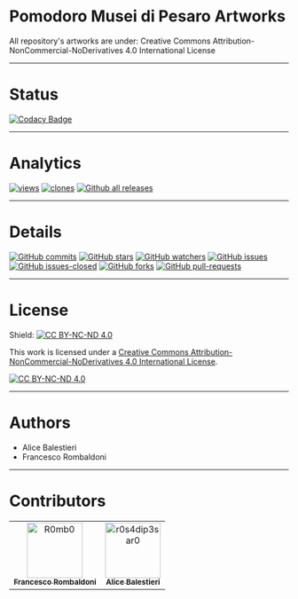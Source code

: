 # Pomodoro Musei di Pesaro Artworks
All repository's artworks are under: Creative Commons Attribution-NonCommercial-NoDerivatives 4.0 International License

---

# Status
[![Codacy Badge](https://app.codacy.com/project/badge/Grade/2c5a5aee8b0c4e54a54c0271db2ce8ad)](https://app.codacy.com/gh/Pomodoro-Musei-di-Pesaro/Pomodoro-Musei-di-Pesaro-Artworks/dashboard?utm_source=gh&utm_medium=referral&utm_content=&utm_campaign=Badge_grade)

---

# Analytics
[![views](https://raw.githubusercontent.com/Pomodoro-Musei-di-Pesaro/Pomodoro-Musei-di-Pesaro-Artworks/traffic/traffic-Pomodoro-Musei-di-Pesaro-Artworks/views.svg)](https://github.com/Pomodoro-Musei-di-Pesaro/Pomodoro-Musei-di-Pesaro-Artworks)
[![clones](https://raw.githubusercontent.com/Pomodoro-Musei-di-Pesaro/Pomodoro-Musei-di-Pesaro-Artworks/traffic/traffic-Pomodoro-Musei-di-Pesaro-Artworks/clones.svg)](https://github.com/Pomodoro-Musei-di-Pesaro/Pomodoro-Musei-di-Pesaro-Artworks)
[![Github all releases](https://img.shields.io/github/downloads/Pomodoro-Musei-di-Pesaro/Pomodoro-Musei-di-Pesaro-Artworks/total.svg)](https://GitHub.com/Pomodoro-Musei-di-Pesaro/Pomodoro-Musei-di-Pesaro-Artworks/releases/)

---

# Details
[![GitHub commits](https://badgen.net/github/commits/Pomodoro-Musei-di-Pesaro/Pomodoro-Musei-di-Pesaro-Artworks)](https://GitHub.com/Pomodoro-Musei-di-Pesaro/Pomodoro-Musei-di-Pesaro-Artworks/commit/)
[![GitHub stars](https://badgen.net/github/stars/Pomodoro-Musei-di-Pesaro/Pomodoro-Musei-di-Pesaro-Artworks)](https://GitHub.com/Pomodoro-Musei-di-Pesaro/Pomodoro-Musei-di-Pesaro-Artworks/stargazers/)
[![GitHub watchers](https://img.shields.io/github/watchers/Pomodoro-Musei-di-Pesaro/Pomodoro-Musei-di-Pesaro-Artworks?color=blue)](https://github.com/Pomodoro-Musei-di-Pesaro/Pomodoro-Musei-di-Pesaro-Artworks/watchers)
[![GitHub issues](https://img.shields.io/github/issues/Pomodoro-Musei-di-Pesaro/Pomodoro-Musei-di-Pesaro-Artworks.svg)](https://GitHub.com/Pomodoro-Musei-di-Pesaro/Pomodoro-Musei-di-Pesaro-Artworks/issues/)
[![GitHub issues-closed](https://img.shields.io/github/issues-closed/Pomodoro-Musei-di-Pesaro/Pomodoro-Musei-di-Pesaro-Artworks.svg)](https://GitHub.com/Pomodoro-Musei-di-Pesaro/Pomodoro-Musei-di-Pesaro-Artworks/issues?q=is%3Aissue+is%3Aclosed)
[![GitHub forks](https://badgen.net/github/forks/Pomodoro-Musei-di-Pesaro/Pomodoro-Musei-di-Pesaro-Artworks/)](https://GitHub.com/Pomodoro-Musei-di-Pesaro/Pomodoro-Musei-di-Pesaro-Artworks/network/)
[![GitHub pull-requests](https://img.shields.io/github/issues-pr/Pomodoro-Musei-di-Pesaro/Pomodoro-Musei-di-Pesaro-Artworks.svg)](https://GitHub.com/Pomodoro-Musei-di-Pesaro/Pomodoro-Musei-di-Pesaro-Artworks/pull/)

---

# License
Shield: [![CC BY-NC-ND 4.0][cc-by-nc-nd-shield]][cc-by-nc-nd]

This work is licensed under a
[Creative Commons Attribution-NonCommercial-NoDerivatives 4.0 International License][cc-by-nc-nd].

[![CC BY-NC-ND 4.0][cc-by-nc-nd-image]][cc-by-nc-nd]

[cc-by-nc-nd]: http://creativecommons.org/licenses/by-nc-nd/4.0/
[cc-by-nc-nd-image]: https://licensebuttons.net/l/by-nc-nd/4.0/88x31.png
[cc-by-nc-nd-shield]: https://img.shields.io/badge/License-CC%20BY--NC--ND%204.0-lightgrey.svg

---

# Authors
-   Alice Balestieri
-   Francesco Rombaldoni

---

# Contributors
<!-- readme: collaborators,contributors -start -->
<table>
<tr>
    <td align="center">
        <a href="https://github.com/R0mb0">
            <img src="https://avatars.githubusercontent.com/u/72658034?v=4" width="100;" alt="R0mb0"/>
            <br />
            <sub><b>Francesco Rombaldoni</b></sub>
        </a>
    </td>
    <td align="center">
        <a href="https://github.com/r0s4dip3sar0">
            <img src="https://avatars.githubusercontent.com/u/130976709?v=4" width="100;" alt="r0s4dip3sar0"/>
            <br />
            <sub><b>Alice Balestieri</b></sub>
        </a>
    </td></tr>
</table>
<!-- readme: collaborators,contributors -end -->

